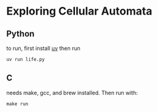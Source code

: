 # Exploring Cellular Automata

## Python
to run, first install [uv](https://github.com/astral-sh/uv)
then run 

```uv run life.py```

## C
needs make, gcc, and brew installed. Then run with:

```make run```

